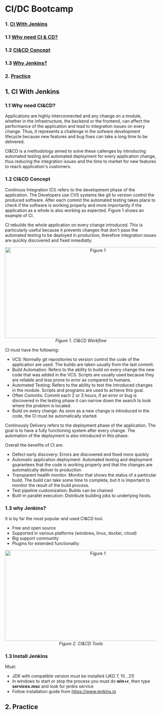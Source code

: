 # CI/DC Bootcamp

### 1. [CI With Jenkins](#1.-CI-With-Jenkins)
### 1.1 [Why need CI & CD?](#1.1-Why-need-CI&CD?)
### 1.2 [CI&CD Concept](#1.1-Why-need-CI&CD?)
### 1.3 [Why Jenkins?](#1.3-Why-Jenkis?)
### 2. [Practice](#2.-Practice)

## 1. CI With Jenkins
### 1.1 Why need CI&CD?
Applications are highly interconnected and any change on a module, whether in the infrastructure, the backend or the frontend, can affect the performance of the application and lead to integration issues on every change. Thus, it represents a challenge in the sofware development lifecycle because new features and bug fixes can take a long time to be delivered.

CI&CD is a methodology aimed to solve these callenges by introducing automated testing and automated deployment for every application change, thus reducing the integration issues and the time to market for new features to reach application's customers.

### 1.2 CI&CD Concept

Continous Integration (CI) refers to the development phase of the application. The Developers use CVS systems like git to version control the produced software. After each commit the automated testing takes place to check if the software is working properly and more importantly if the application as a whole is also working as expected. Figure 1 shows an example of CI.

CI rebuilds the whole application on every change introduced. This is particularly useful because it prevents changes that don't pass the automated testing to be deployed in production, therefore integration issues are quickly discovered and fixed inmediatly. 

<p align="center">
  <img src="https://github.com/danny-zh/epam_intro_cloud_devops/assets/134888524/1d918fdf-4d0b-4e4f-87bd-83825254265b"
         alt="Figure 1" width="600" height="300"/>
  <br/>
  <em>Figure 1. CI&CD Workflow</em>
</p>

CI must have the following:

- VCS: Normally git repositories to version control the code of the application are used. The builds are taken usually from the last commit. 
- Build Automation: Refers to the ability to build on every change the new code that was added in the VCS. Scripts are usually used because they are reliable and less prone to error as compared to humans.
- Automated Testing: Refers to the ability to test the introduced changes in the module. Scripts and programs are used to achieve this goal.
- Often Commits: Commit each 2 or 3 hours, if an error or bug is discovered in the testing phase it can narrow down the search to look where the problem is located.
- Build on every change: As soon as a new change is introduced in the code, the CI must be automatically started.

Continously Delivery refers to the deployment phase of the application. The goal is to have a fully functioning system after every change. The automation of the deployment is also introduced in this phase.

Overall the benefits of CI are:

- Defect early discovery: Errors are discovered and fixed more quickly
- Automatic application deployment: Automated testing and deployment guarantees that the code is working properly and that the changes are automatically deliver to production
- Transparent health monitor: Monitor that shows the status of a particular build. The build can take some time to complete, but it is important to monitor the result of the build process.
- Test pipeline customization: Builds can be chained
- Built-in parallel execution: Distribute building jobs to underlying hosts.

### 1.3 why Jenkins?
It is by far the most popular and used CI&CD tool.

- Free and open source
- Supported in various platforms (windows, linux, docker, cloud)
- Big support community
- Plugins for extended functionality


<p align="center">
  <img src="https://github.com/danny-zh/epam_intro_cloud_devops/assets/134888524/c996c1b3-463b-4909-977a-b965413eaf1d"
         alt="Figure 1" width="600" height="300"/>
  <br/>
  <em>Figure 2. CI&CD Tools</em>
</p>

### 1.3 Install Jenkins

Must:
- JDK with compatible version must be installed (JKD 7, 10 , 21)
- In windows to start or stop the process you must do **win+r**, then type **services.msc** and look for jenkis service
- Follow installation guide from https://www.jenkins.io

## 2. Practice

